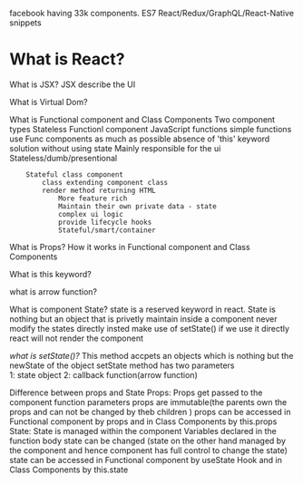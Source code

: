 facebook having 33k components.
ES7 React/Redux/GraphQL/React-Native snippets

# What is React?

What is JSX?
    JSX describe the UI

What is Virtual Dom?

What is Functional component and Class Components
    Two component types
        Stateless Functionl component
            JavaScript functions
                simple functions
                use Func components as much as possible
                absence of 'this' keyword
                solution without using state
                Mainly responsible for the ui 
                Stateless/dumb/presentional

        Stateful class component   
            class extending component class
            render method returning HTML
                More feature rich
                Maintain their own private data - state 
                complex ui logic
                provide lifecycle hooks
                Stateful/smart/container

What is Props? How it works in Functional component and Class Components

What is this keyword?

what is arrow function?

What is component State?
    state is a reserved keyword in react.
    State is nothing but an object that is privetly maintain inside a component
        never modify the states directly insted make use of setState()
        if we use it directly react will not render the component
    

*what is setState()?*
    This method accpets an objects which is nothing but the newState of the object 
    setState method has two parameters  
        1: state object
        2: callback function(arrow function)

Difference between props and State
Props:
    Props get passed to the component
    function parameters
    props are immutable(the parents own the props and can not be changed by theb children )
    props can be accessed in Functional component by props and
    in Class Components by this.props
State:
    State is managed within the component
    Variables declared in the function body
    state can be changed (state on the other hand managed by the component and hence component has full control to change the state)
    state can be accessed in Functional component by useState Hook and
    in Class Components by this.state